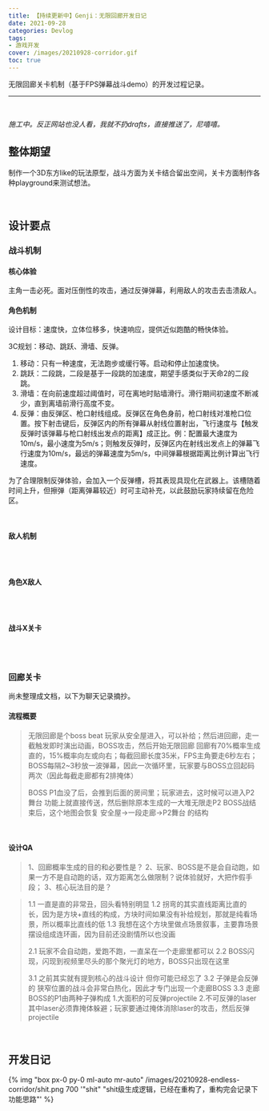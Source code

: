 ```yaml
---
title: 【持续更新中】Genji：无限回廊开发日记
date: 2021-09-28
categories: Devlog
tags: 
- 游戏开发
cover: /images/20210928-corridor.gif
toc: true
---
```


无限回廊关卡机制（基于FPS弹幕战斗demo）的开发过程记录。

<!--more-->

---

   <br/>

*施工中。反正网站也没人看，我就不扔drafts，直接推送了，尼嘻嘻。*

## 整体期望

制作一个3D东方like的玩法原型，战斗方面为关卡结合留出空间，关卡方面制作各种playground来测试想法。

<br/>

## 设计要点

### 战斗机制

#### 核心体验

主角一击必死。面对压倒性的攻击，通过反弹弹幕，利用敌人的攻击去击溃敌人。

#### 角色机制

设计目标：速度快，立体位移多，快速响应，提供近似跑酷的畅快体验。

3C规划：移动、跳跃、滑墙、反弹。

1. 移动：只有一种速度，无法跑步或缓行等。启动和停止加速度快。
2. 跳跃：二段跳，二段是基于一段跳的加速度，期望手感类似于天命2的二段跳。
3. 滑墙：在向前速度超过阈值时，可在离地时贴墙滑行。滑行期间初速度不断减少，直到离墙前滑行高度不变。
4. 反弹：由反弹区、枪口射线组成。反弹区在角色身前，枪口射线对准枪口位置。按下射击键后，反弹区内的所有弹幕从射线位置射出，飞行速度与【触发反弹时该弹幕与枪口射线出发点的距离】成正比。例：配置最大速度为10m/s，最小速度为5m/s；则触发反弹时，反弹区内在射线出发点上的弹幕飞行速度为10m/s，最远的弹幕速度为5m/s，中间弹幕根据距离比例计算出飞行速度。

为了合理限制反弹体验，会加入一个反弹槽，将其表现具现化在武器上。该槽随着时间上升，但擦弹（距离弹幕较近）时可主动补充，以此鼓励玩家持续留在危险区。

<br/>

#### 敌人机制

<br/>

<br/>

#### 角色X敌人

<br/>

<br/>

#### 战斗X关卡

<br/>

<br/>

### 回廊关卡

尚未整理成文档，以下为聊天记录摘抄。

#### 流程概要

> 无限回廊是个boss beat
> 玩家从安全屋进入，可以补给；然后进回廊，走一截触发即时演出动画，BOSS攻击，然后开始无限回廊
> 回廊有70%概率生成直的，15%概率向左或向右；每截回廊长度35米，FPS主角要走6秒左右；
> BOSS每隔2~3秒放一波弹幕，因此一次循环里，玩家要与BOSS立回起码两次（因此每截走廊都有2排掩体）
>
> BOSS P1血没了后，会推到后面的房间里；玩家进去，这时候可以进入P2舞台
> 功能上就直接传送，然后删除原本生成的一大堆无限走P2 BOSS战结束后，这个地图会恢复 安全屋→一段走廊→P2舞台 的结构

<br/>

#### 设计QA

>1、回廊概率生成的目的和必要性是？
>2、玩家、BOSS是不是会自动跑，如果一方不是自动跑的话，双方距离怎么做限制？说体验就好，大把作假手段；
>3、核心玩法目的是？

> 1.1 一直是直的非常丑，回头看特别明显
> 1.2 拐弯的其实直线距离比直的长，因为是方块+直线的构成，方块时间如果没有补给规划，那就是纯看场景，所以概率比直线的低
> 1.3 我想在这个方块里做点场景叙事，主要靠场景摆设组成连环画，因为目前还没剧情所以也没画
>
> 2.1 玩家不会自动跑，爱跑不跑，一直呆在一个走廊里都可以
> 2.2 BOSS闪现，闪现到视频里尽头的那个聚光灯的地方，BOSS只出现在这里
>
> 3.1 之前其实就有提到核心的战斗设计 但你可能已经忘了
> 3.2 子弹是会反弹的 狭窄位置的战斗会非常白热化，因此才专门出现一个走廊BOSS
> 3.3 走廊BOSS的P1由两种子弹构成 1.大面积的可反弹projectile 2.不可反弹的laser 其中laser必须靠掩体躲避；玩家要通过掩体消除laser的攻击，然后反弹projectile

<br/>



## 开发日记



 {% img "box px-0 py-0 ml-auto mr-auto" /images/20210928-endless-corridor/shit.png 700 '"shit" "shit级生成逻辑，已经在重构了，重构完会记录下功能思路"' %}

 <br/>

